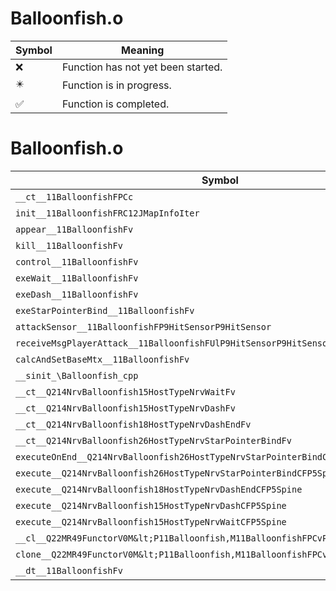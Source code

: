 # Balloonfish.o
| Symbol | Meaning 
| ------------- | ------------- 
| :x: | Function has not yet been started. 
| :eight_pointed_black_star: | Function is in progress. 
| :white_check_mark: | Function is completed. 


# Balloonfish.o
| Symbol | Decompiled? |
| ------------- | ------------- |
| `__ct__11BalloonfishFPCc` | :x: |
| `init__11BalloonfishFRC12JMapInfoIter` | :x: |
| `appear__11BalloonfishFv` | :x: |
| `kill__11BalloonfishFv` | :x: |
| `control__11BalloonfishFv` | :x: |
| `exeWait__11BalloonfishFv` | :x: |
| `exeDash__11BalloonfishFv` | :x: |
| `exeStarPointerBind__11BalloonfishFv` | :x: |
| `attackSensor__11BalloonfishFP9HitSensorP9HitSensor` | :x: |
| `receiveMsgPlayerAttack__11BalloonfishFUlP9HitSensorP9HitSensor` | :x: |
| `calcAndSetBaseMtx__11BalloonfishFv` | :x: |
| `__sinit_\Balloonfish_cpp` | :x: |
| `__ct__Q214NrvBalloonfish15HostTypeNrvWaitFv` | :x: |
| `__ct__Q214NrvBalloonfish15HostTypeNrvDashFv` | :x: |
| `__ct__Q214NrvBalloonfish18HostTypeNrvDashEndFv` | :x: |
| `__ct__Q214NrvBalloonfish26HostTypeNrvStarPointerBindFv` | :x: |
| `executeOnEnd__Q214NrvBalloonfish26HostTypeNrvStarPointerBindCFP5Spine` | :x: |
| `execute__Q214NrvBalloonfish26HostTypeNrvStarPointerBindCFP5Spine` | :x: |
| `execute__Q214NrvBalloonfish18HostTypeNrvDashEndCFP5Spine` | :x: |
| `execute__Q214NrvBalloonfish15HostTypeNrvDashCFP5Spine` | :x: |
| `execute__Q214NrvBalloonfish15HostTypeNrvWaitCFP5Spine` | :x: |
| `__cl__Q22MR49FunctorV0M&lt;P11Balloonfish,M11BalloonfishFPCvPv_v&gt;CFv` | :x: |
| `clone__Q22MR49FunctorV0M&lt;P11Balloonfish,M11BalloonfishFPCvPv_v&gt;CFP7JKRHeap` | :x: |
| `__dt__11BalloonfishFv` | :x: |
